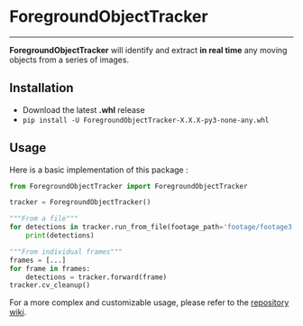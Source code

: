 # ForegroundObjectTracker

---

**ForegroundObjectTracker** will identify and extract **in real time** any moving objects from a series of images.

## Installation

- Download the latest **.whl** release
- ```pip install -U ForegroundObjectTracker-X.X.X-py3-none-any.whl```


## Usage

Here is a basic implementation of this package :
```python
from ForegroundObjectTracker import ForegroundObjectTracker

tracker = ForegroundObjectTracker()

"""From a file"""
for detections in tracker.run_from_file(footage_path='footage/footage3.mp4'):
    print(detections)

"""From individual frames"""
frames = [...]
for frame in frames:
    detections = tracker.forward(frame)
tracker.cv_cleanup()
```

For a more complex and customizable usage, please refer to the [repository wiki](../../wiki).
